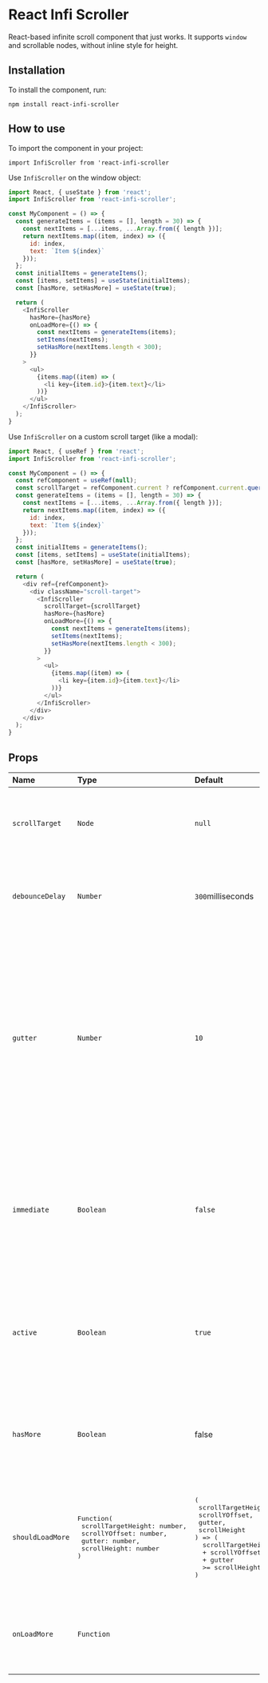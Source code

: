# React Infi Scroller

<p>React-based infinite scroll component that just works. It supports <code>window</code> and scrollable nodes, without inline style for height.</p>

## Installation

To install the component, run:

`npm install react-infi-scroller`

## How to use

To import the component in your project:

`import InfiScroller from 'react-infi-scroller`

Use `InfiScroller` on the window object:

```javascript
import React, { useState } from 'react';
import InfiScroller from 'react-infi-scroller';

const MyComponent = () => {
  const generateItems = (items = [], length = 30) => {
    const nextItems = [...items, ...Array.from({ length })];
    return nextItems.map((item, index) => ({
      id: index,
      text: `Item ${index}`
    }));
  };
  const initialItems = generateItems();
  const [items, setItems] = useState(initialItems);
  const [hasMore, setHasMore] = useState(true);

  return (
    <InfiScroller
      hasMore={hasMore}
      onLoadMore={() => {
        const nextItems = generateItems(items);
        setItems(nextItems);
        setHasMore(nextItems.length < 300);
      }}
    >
      <ul>
        {items.map((item) => (
          <li key={item.id}>{item.text}</li>
        ))}
      </ul>
    </InfiScroller>
  );
}
```

Use `InfiScroller` on a custom scroll target (like a modal):

```javascript
import React, { useRef } from 'react';
import InfiScroller from 'react-infi-scroller';

const MyComponent = () => {
  const refComponent = useRef(null);
  const scrollTarget = refComponent.current ? refComponent.current.querySelector('.scroll-target') : null;
  const generateItems = (items = [], length = 30) => {
    const nextItems = [...items, ...Array.from({ length })];
    return nextItems.map((item, index) => ({
      id: index,
      text: `Item ${index}`
    }));
  };
  const initialItems = generateItems();
  const [items, setItems] = useState(initialItems);
  const [hasMore, setHasMore] = useState(true);

  return (
    <div ref={refComponent}>
      <div className="scroll-target">
        <InfiScroller
          scrollTarget={scrollTarget}
          hasMore={hasMore}
          onLoadMore={() => {
            const nextItems = generateItems(items);
            setItems(nextItems);
            setHasMore(nextItems.length < 300);
          }}
        >
          <ul>
            {items.map((item) => (
              <li key={item.id}>{item.text}</li>
            ))}
          </ul>
        </InfiScroller>
      </div>
    </div>
  );
}
```

## Props

<table>
<colgroup>
<col span="1"/>
<col span="1"/>
<col span="1"/>
<col span="1"/>
</colgroup>
<thead>
<tr>
<th style="text-align:left;">Name</th>
<th style="text-align:left;">Type</th>
<th style="text-align:left;">Default</th>
<th style="text-align:left;">Description</th>
</tr>
</thead>
<tbody>
<tr>
<td style="text-align:left;"><code>scrollTarget</code></td>
<td style="text-align:left;"><code>Node</code></td>
<td style="text-align:left;"><code>null</code></td>
<td style="text-align:left;">The scroll target. Can be set to a custom scrollable node or omitted/null. When omitted/null the window object is used as scroll target.</td>
</tr>
<tr>
<td style="text-align:left;"><code>debounceDelay</code></td>
<td style="text-align:left;"><code>Number</code></td>
<td style="text-align:left;"><code>300</code>milliseconds</td>
<td style="text-align:left;">Debounce delay to optimize high-frequency scroll events. A recommended delay of <code>300</code> milliseconds is set by default.</td>
</tr>
<tr>
<td style="text-align:left;"><code>gutter</code></td>
<td style="text-align:left;"><code>Number</code></td>
<td style="text-align:left;"><code>10</code></td>
<td style="text-align:left;">Additional space in pixels used in the default <code>shouldLoadMore</code> calculation. Increasing it will cause the <code>onLoadMore</code> callback to be called before the scrollbar has reached the bottom of the <code>scrollTarget</code>. The larger the number, the earlier the <code>onLoadMore</code> callback will be called. A recommended minimum gutter of <code>10</code> pixels is set by default.</td>
</tr>
<tr>
<td style="text-align:left;"><code>immediate</code></td>
<td style="text-align:left;"><code>Boolean</code></td>
<td style="text-align:left;"><code>false</code></td>
<td style="text-align:left;">Whether to trigger an initial check, before any scroll event, if <code>onLoadMore</code> callback should be called. Set it to <code>true</code>when you want <code>onLoadMore</code> to be called immediately after a page reload if the scrollbar has been set to the bottom of the page.</td>
</tr>
<tr>
<td style="text-align:left;"><code>active</code></td>
<td style="text-align:left;"><code>Boolean</code></td>
<td style="text-align:left;"><code>true</code></td>
<td style="text-align:left;">Turn on/off the infinite scroller. Keeps the component's children visible. Useful when the infinite scroller is placed inside a modal and you want it disabled until the modal is activated.</td>
</tr>
<tr>
<td style="text-align:left;"><code>hasMore</code></td>
<td style="text-align:left;"><code>Boolean</code></td>
<td style="text-align:left;">false</td>
<td style="text-align:left;">Whether there are more items to load. This flag is used to determine if <code>onLoadMore</code> should be called. The entire check looks like this <code>hasMore && shouldLoadMore(...)</code>.</td>
</tr>
<tr>
<td style="text-align:left;"><code>shouldLoadMore</code></td>
<td style="text-align:left;"><pre>Function(
 scrollTargetHeight: number,
 scrollYOffset: number,
 gutter: number,
 scrollHeight: number
)</pre></td>
<td style="text-align:left;"><pre>(
 scrollTargetHeight,
 scrollYOffset,
 gutter,
 scrollHeight
) => (
  scrollTargetHeight
  + scrollYOffset
  + gutter
  >= scrollHeight
)</pre></td>
<td style="text-align:left;">Determine if more items should be loaded. By default a <code>scrollTargetHeight + scrollYOffset + gutter >= scrollHeight</code> formula is used. Provide a different function to customize this behavior.</td>
</tr>
<tr>
<td style="text-align:left;"><code>onLoadMore</code></td>
<td style="text-align:left;"><code>Function</code></td>
<td style="text-align:left;"></td>
<td style="text-align:left;">Called when <code>hasMore && shouldLoadMore(...)</code> is <code>true</code>. You should load and render more items in the infinite scroller when <code>onLoadMore</code> is called.</td>
</tr>
</tbody>
</table>
